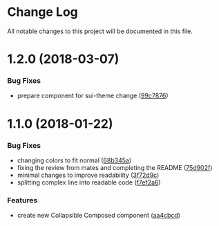# Change Log

All notable changes to this project will be documented in this file.

<a name="1.2.0"></a>
# 1.2.0 (2018-03-07)


### Bug Fixes

* prepare component for sui-theme change ([99c7876](https://github.com/SUI-Components/sui-components/commit/99c7876))



<a name="1.1.0"></a>
# 1.1.0 (2018-01-22)


### Bug Fixes

* changing colors to fit normal ([68b345a](https://github.com/SUI-Components/sui-components/commit/68b345a))
* fixing the review from mates and completing the README ([75d902f](https://github.com/SUI-Components/sui-components/commit/75d902f))
* minimal changes to improve readability ([3f72d9c](https://github.com/SUI-Components/sui-components/commit/3f72d9c))
* splitting complex line into readable code ([f7ef2a6](https://github.com/SUI-Components/sui-components/commit/f7ef2a6))


### Features

* create new Collapsible Composed component ([aa4cbcd](https://github.com/SUI-Components/sui-components/commit/aa4cbcd))



